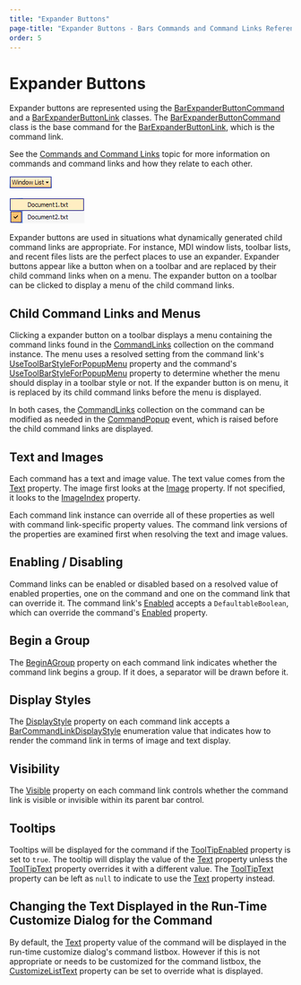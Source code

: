 ```yaml
---
title: "Expander Buttons"
page-title: "Expander Buttons - Bars Commands and Command Links Reference"
order: 5
---
```

# Expander Buttons

Expander buttons are represented using the [BarExpanderButtonCommand](xref:@ActiproUIRoot.Controls.Bars.BarExpanderButtonCommand) and a [BarExpanderButtonLink](xref:@ActiproUIRoot.Controls.Bars.BarExpanderButtonLink) classes.  The [BarExpanderButtonCommand](xref:@ActiproUIRoot.Controls.Bars.BarExpanderButtonCommand) class is the base command for the [BarExpanderButtonLink](xref:@ActiproUIRoot.Controls.Bars.BarExpanderButtonLink), which is the command link.

See the [Commands and Command Links](index.md) topic for more information on commands and command links and how they relate to each other.

![Screenshot](../images/bar-expander-button-on-toolbar.gif)

![Screenshot](../images/bar-expander-button-on-menu.gif)

Expander buttons are used in situations what dynamically generated child command links are appropriate.  For instance, MDI window lists, toolbar lists, and recent files lists are the perfect places to use an expander.  Expander buttons appear like a button when on a toolbar and are replaced by their child command links when on a menu.  The expander button on a toolbar can be clicked to display a menu of the child command links.

## Child Command Links and Menus

Clicking a expander button on a toolbar displays a menu containing the command links found in the [CommandLinks](xref:@ActiproUIRoot.Controls.Bars.BarExpanderButtonCommand.CommandLinks) collection on the command instance.  The menu uses a resolved setting from the command link's [UseToolBarStyleForPopupMenu](xref:@ActiproUIRoot.Controls.Bars.BarExpanderButtonLink.UseToolBarStyleForPopupMenu) property and the command's [UseToolBarStyleForPopupMenu](xref:@ActiproUIRoot.Controls.Bars.BarExpanderButtonCommand.UseToolBarStyleForPopupMenu) property to determine whether the menu should display in a toolbar style or not.  If the expander button is on menu, it is replaced by its child command links before the menu is displayed.

In both cases, the [CommandLinks](xref:@ActiproUIRoot.Controls.Bars.BarExpanderButtonCommand.CommandLinks) collection on the command can be modified as needed in the [CommandPopup](xref:@ActiproUIRoot.Controls.Bars.BarManager.CommandPopup) event, which is raised before the child command links are displayed.

## Text and Images

Each command has a text and image value.  The text value comes from the [Text](xref:@ActiproUIRoot.Controls.Bars.BarCommand.Text) property.  The image first looks at the [Image](xref:@ActiproUIRoot.Controls.Bars.BarCommand.Image) property.  If not specified, it looks to the [ImageIndex](xref:@ActiproUIRoot.Controls.Bars.BarCommand.ImageIndex) property.

Each command link instance can override all of these properties as well with command link-specific property values.  The command link versions of the properties are examined first when resolving the text and image values.

## Enabling / Disabling

Command links can be enabled or disabled based on a resolved value of enabled properties, one on the command and one on the command link that can override it.  The command link's [Enabled](xref:@ActiproUIRoot.Controls.Bars.BarCommandLink.Enabled) accepts a `DefaultableBoolean`, which can override the command's [Enabled](xref:@ActiproUIRoot.Controls.Bars.BarCommand.Enabled) property.

## Begin a Group

The [BeginAGroup](xref:@ActiproUIRoot.Controls.Bars.BarCommandLink.BeginAGroup) property on each command link indicates whether the command link begins a group.  If it does, a separator will be drawn before it.

## Display Styles

The [DisplayStyle](xref:@ActiproUIRoot.Controls.Bars.BarCommandLink.DisplayStyle) property on each command link accepts a [BarCommandLinkDisplayStyle](xref:@ActiproUIRoot.Controls.Bars.BarCommandLinkDisplayStyle) enumeration value that indicates how to render the command link in terms of image and text display.

## Visibility

The [Visible](xref:@ActiproUIRoot.Controls.Bars.BarCommandLink.Visible) property on each command link controls whether the command link is visible or invisible within its parent bar control.

## Tooltips

Tooltips will be displayed for the command if the [ToolTipEnabled](xref:@ActiproUIRoot.Controls.Bars.BarCommand.ToolTipEnabled) property is set to `true`.  The tooltip will display the value of the [Text](xref:@ActiproUIRoot.Controls.Bars.BarCommand.Text) property unless the [ToolTipText](xref:@ActiproUIRoot.Controls.Bars.BarCommand.ToolTipText) property overrides it with a different value.  The [ToolTipText](xref:@ActiproUIRoot.Controls.Bars.BarCommand.ToolTipText) property can be left as `null` to indicate to use the [Text](xref:@ActiproUIRoot.Controls.Bars.BarCommand.Text) property instead.

## Changing the Text Displayed in the Run-Time Customize Dialog for the Command

By default, the [Text](xref:@ActiproUIRoot.Controls.Bars.BarCommand.Text) property value of the command will be displayed in the run-time customize dialog's command listbox.  However if this is not appropriate or needs to be customized for the command listbox, the [CustomizeListText](xref:@ActiproUIRoot.Controls.Bars.BarCommand.CustomizeListText) property can be set to override what is displayed.
